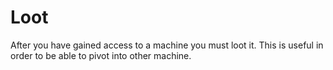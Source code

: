 # Loot

After you have gained access to a machine you must loot it. This is useful in order to be able to pivot into other machine.  
